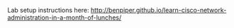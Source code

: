 Lab setup instructions here: http://benpiper.github.io/learn-cisco-network-administration-in-a-month-of-lunches/